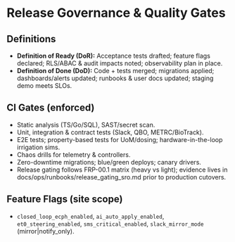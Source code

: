# Release Governance & Quality Gates

## Definitions
- **Definition of Ready (DoR):** Acceptance tests drafted; feature flags declared; RLS/ABAC & audit impacts noted; observability plan in place.
- **Definition of Done (DoD):** Code + tests merged; migrations applied; dashboards/alerts updated; runbooks & user docs updated; staging demo meets SLOs.

## CI Gates (enforced)
- Static analysis (TS/Go/SQL), SAST/secret scan.
- Unit, integration & contract tests (Slack, QBO, METRC/BioTrack).
- E2E tests; property-based tests for UoM/dosing; hardware-in-the-loop irrigation sims.
- Chaos drills for telemetry & controllers.
- Zero-downtime migrations; blue/green deploys; canary drivers.
- Release gating follows FRP-00.1 matrix (heavy vs light); evidence lives in docs/ops/runbooks/release_gating_sro.md prior to production cutovers.

## Feature Flags (site scope)
- `closed_loop_ecph_enabled`, `ai_auto_apply_enabled`, `et0_steering_enabled`, `sms_critical_enabled`, `slack_mirror_mode` (mirror|notify_only).
